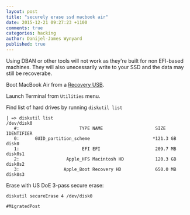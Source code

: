 ```yaml
---
layout: post
title: "securely erase ssd macbook air"
date: 2015-12-21 09:27:23 +1100
comments: true
categories: hacking
author: Danijel-James Wynyard
published: true
---
```

Using DBAN or other tools will not work as they're built for non EFI-based machines. They will also unecessarily write to your SSD and the data may still be recoverabe.

Boot MacBook Air from a [Recovery USB](https://support.apple.com/kb/dl1433).

Launch Terminal from `Utilities` menu.

Find list of hard drives by running `diskutil list`

    | => diskutil list
    /dev/disk0
       #:                       TYPE NAME                    SIZE       IDENTIFIER
       0:      GUID_partition_scheme                        *121.3 GB   disk0
       1:                        EFI EFI                     209.7 MB   disk0s1
       2:                  Apple_HFS Macintosh HD            120.3 GB   disk0s2
       3:                 Apple_Boot Recovery HD             650.0 MB   disk0s3

Erase with US DoE 3-pass secure erase:

    diskutil secureErase 4 /dev/disk0

`#MigratedPost`


